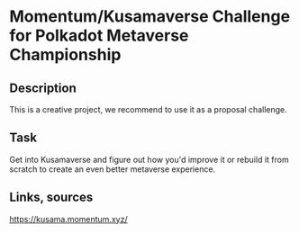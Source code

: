 # Momentum/Kusamaverse Challenge for Polkadot Metaverse Championship

## Description
This is a creative project, we recommend to use it as a proposal challenge.

## Task
Get into Kusamaverse and figure out how you'd improve it or rebuild it from scratch to create an even better metaverse experience.


## Links, sources
https://kusama.momentum.xyz/
